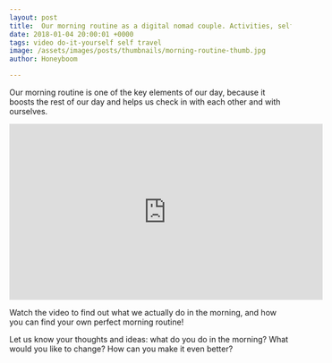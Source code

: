 ```yaml
---
layout: post
title:  Our morning routine as a digital nomad couple. Activities, self-time and challenges.
date: 2018-01-04 20:00:01 +0000
tags: video do-it-yourself self travel
image: /assets/images/posts/thumbnails/morning-routine-thumb.jpg
author: Honeyboom

---
```

Our morning routine is one of the key elements of our day, because it boosts the rest of our day and helps us check in with each other and with ourselves.

<div class="video-container"><iframe width="560" height="315" src="https://www.youtube.com/embed/794jiC6kzIY" frameborder="0" allow="autoplay; encrypted-media" allowfullscreen></iframe></div>

Watch the video to find out what we actually do in the morning, and how you can find your own perfect morning routine!

Let us know your thoughts and ideas: what do you do in the morning? What would you like to change? How can you make it even better?
